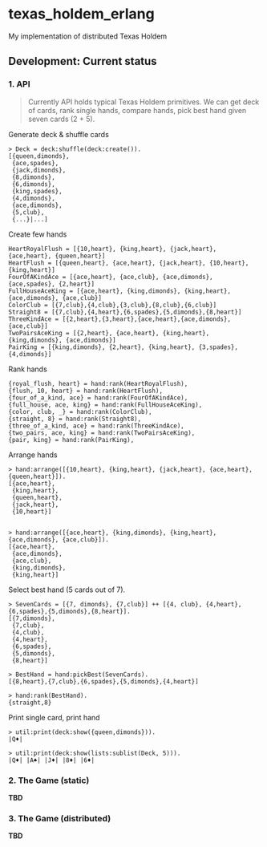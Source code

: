 # texas_holdem_erlang

My implementation of distributed Texas Holdem


## Development: Current status

### 1. API

> Currently API holds typical Texas Holdem primitives. We can get deck of cards, rank single hands, compare hands, pick best hand given seven cards (2 + 5).

Generate deck & shuffle cards

```
> Deck = deck:shuffle(deck:create()).
[{queen,dimonds},
 {ace,spades},
 {jack,dimonds},
 {8,dimonds},
 {6,dimonds},
 {king,spades},
 {4,dimonds},
 {ace,dimonds},
 {5,club},
 {...}|...]
```

Create few hands

```
HeartRoyalFlush = [{10,heart}, {king,heart}, {jack,heart}, {ace,heart}, {queen,heart}]
HeartFlush = [{queen,heart}, {ace,heart}, {jack,heart}, {10,heart}, {king,heart}]
FourOfAKindAce = [{ace,heart}, {ace,club}, {ace,dimonds}, {ace,spades}, {2,heart}]
FullHouseAceKing = [{ace,heart}, {king,dimonds}, {king,heart}, {ace,dimonds}, {ace,club}]
ColorClub = [{7,club},{4,club},{3,club},{8,club},{6,club}]
Straight8 = [{7,club},{4,heart},{6,spades},{5,dimonds},{8,heart}]
ThreeKindAce = [{2,heart},{3,heart},{ace,heart},{ace,dimonds},{ace,club}]
TwoPairsAceKing = [{2,heart}, {ace,heart}, {king,heart}, {king,dimonds}, {ace,dimonds}]
PairKing = [{king,dimonds}, {2,heart}, {king,heart}, {3,spades}, {4,dimonds}]
```

Rank hands

```
{royal_flush, heart} = hand:rank(HeartRoyalFlush),
{flush, 10, heart} = hand:rank(HeartFlush),
{four_of_a_kind, ace} = hand:rank(FourOfAKindAce),
{full_house, ace, king} = hand:rank(FullHouseAceKing),
{color, club, _} = hand:rank(ColorClub),
{straight, 8} = hand:rank(Straight8),
{three_of_a_kind, ace} = hand:rank(ThreeKindAce),
{two_pairs, ace, king} = hand:rank(TwoPairsAceKing),
{pair, king} = hand:rank(PairKing),
```

Arrange hands

```
> hand:arrange([{10,heart}, {king,heart}, {jack,heart}, {ace,heart}, {queen,heart}]).
[{ace,heart},
 {king,heart},
 {queen,heart},
 {jack,heart},
 {10,heart}]


> hand:arrange([{ace,heart}, {king,dimonds}, {king,heart}, {ace,dimonds}, {ace,club}]).
[{ace,heart},
 {ace,dimonds},
 {ace,club},
 {king,dimonds},
 {king,heart}]
```

Select best hand (5 cards out of 7).


```
> SevenCards = [{7, dimonds}, {7,club}] ++ [{4, club}, {4,heart},{6,spades},{5,dimonds},{8,heart}].
[{7,dimonds},
 {7,club},
 {4,club},
 {4,heart},
 {6,spades},
 {5,dimonds},
 {8,heart}]

> BestHand = hand:pickBest(SevenCards).
[{8,heart},{7,club},{6,spades},{5,dimonds},{4,heart}]

> hand:rank(BestHand).
{straight,8}
```

Print single card, print hand

```
> util:print(deck:show({queen,dimonds})).
|Q♦|

> util:print(deck:show(lists:sublist(Deck, 5))).
|Q♦| |A♠| |J♦| |8♦| |6♦|
```

### 2. The Game (static)

__TBD__

### 3. The Game (distributed)

__TBD__
